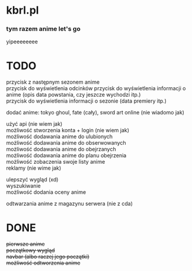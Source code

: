 # kbrl.pl
### tym razem anime let's go
yipeeeeeeee  

# TODO
przycisk z następnym sezonem anime  
przycisk do wyświetlenia odcinków
przycisk do wyświetlenia informacji o anime (opis data powstania, czy jeszcze wychodzi itp.)  
przycisk do wyświetlenia informacji o sezonie (data premiery itp.)  

dodać anime: tokyo ghoul, fate (cały), sword art online (nie wiadomo jak)  

użyć api (nie wiem jak)  
możliwość stworzenia konta + login (nie wiem jak)  
możliwość dodawania anime do ulubionych  
możliwość dodawania anime do obserwowanych  
możliwość dodawania anime do obejrzanych  
możliwość dodawania anime do planu obejrzenia  
możliwość zobaczenia swoje listy anime  
reklamy  (nie wime jak)

ulepszyć wygląd (xd)  
wyszukiwanie  
możliwość dodania oceny anime  

odtwarzania anime z magazynu serwera (nie z cda)

# DONE
~~pierwsze anime~~  
~~początkowy wygląd~~  
~~navbar (albo raczej jego początki)~~  
~~możliwość odtworzenia anime~~
